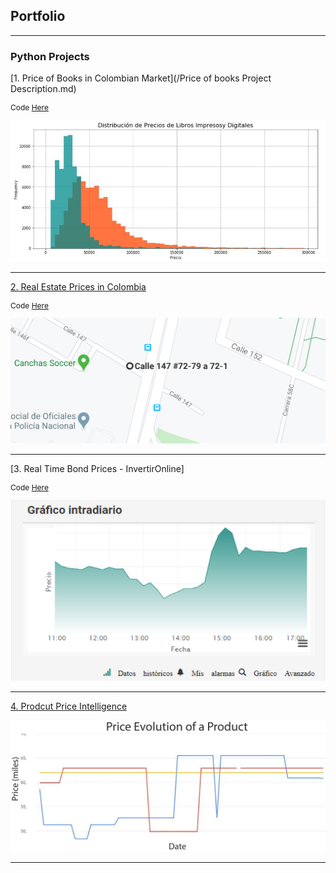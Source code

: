 ## Portfolio

---

### Python Projects 

[1. Price of Books in Colombian Market](/Price of books Project Description.md)

<p style="font-size:12px">Code <a href="https://github.com/andjimbon/Scraping-Project-Price-of-Books/blob/master/Scraping%20Project%20-%20LibreriadelaU.ipynb">Here</a></p>

<img src="images/Distribution.JPG?raw=true"/>

---
[2. Real Estate Prices in Colombia](/Properties_MELI_Project_Description.md)
<p style="font-size:12px">Code <a href="https://github.com/andjimbon/Mercadolibre-Property-Scrapy-Project/blob/master/Meli%20Property/property_meli.py">Here</a></p>

<img src="images/Directions.PNG?raw=true"/>

---
[3. Real Time Bond Prices - InvertirOnline]
<p style="font-size:12px">Code <a href="https://github.com/andjimbon/Invertiroline-prices-real-time/blob/master/Chart%20bond%20prices%20-%20Invertironline.ipynb">Here</a></p>

<img src="images/Chart.png?raw=true"/>

---
[4. Prodcut Price Intelligence](https://github.com/andjimbon/Mercadolibre-Tucarro-Project/blob/master/script-publication-series.ipynb)

<img src="images/Price.png?raw=true"/>

---





